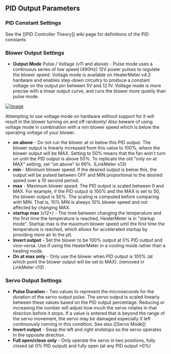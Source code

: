 ## PID Output Parameters

### PID Constant Settings
See the [[PID Controller Theory]] wiki page for definitions of the PID constants

### Blower Output Settings

* **Output Mode** Pulse / Voltage (v11 and above) - Pulse mode uses a continuous series of low speed (490Hz) 12V power pulses to regulate the blower speed. Voltage mode is available on HeaterMeter v4.2 hardware and enables step-down circuitry to produce a constant voltage on the output pin between 5V and 12.1V. Voltage mode is more precise with a linear output curve, and runs the blower more quietly than pulse mode. 

[![Image](https://lh6.googleusercontent.com/-SdXwvfwSjnY/U3d1ZIaiYnI/AAAAAAAABz0/8ZQ0GGs3368/s640/pulsevoltage.png)](https://picasaweb.google.com/lh/photo/SVenkUh3tFC6MGBx4Ll6Y9MTjNZETYmyPJy0liipFm0?feat=embedwebsite)

Attempting to use voltage mode on hardware without support for it will result in the blower turning on and off randomly! Also beware of using voltage mode in combination with a min blower speed which is below the operating voltage of your blower.

* **on above** - Do not run the blower at or below this PID output. The blower output is linearly increased from this value to 100%, where the blower output will be MAX. Setting to 50% means that the fan won't turn on until the PID output is above 50%. To replicate the old "only on at MAX" setting, set "on above" to 99%. (LinkMeter v13)
* **min** - Minimum blower speed. If the desired output is below this, the output will be pulsed between OFF and MIN proportional to the desired speed over a 10 second period.
* **max** - Maximum blower speed. The PID output is scaled between 0 and MAX. For example, if the PID output is 100% and the MAX is set to 50, the blower output is 50%. The scaling is computed before comparing with MIN. That is, 10% MIN is always 10% blower speed and not affected by changing MAX.
* **startup max** (v12+) - The time between changing the temperature and the first time the temperature is reached, HeaterMeter is in "startup mode". Startup max is the maximum blower speed until the first time the temperature is reached, which allows for accelerated startup by providing more air to the pit.
* **Invert output** - Set the blower to be 100% output at 0% PID output and vice-versa. Use if using the HeaterMeter in a cooling mode rather than a heating mode.
* **On at max only** - Only use the blower when PID output is 100% (at which point the blower output will be set to MAX). (removed in LinkMeter v13)

### Servo Output Settings
* **Pulse Duration** - Two values to represent the microseconds for the duration of the servo output pulse. The servo output is scaled linearly between these values based on the PID output percentage. Reducing or increasing the number will adjust how much the servo rotates in that direction before it stops. If a value is entered that is beyond the range of the servo movement, the servo may be damaged especially if left continuously running in this condition. See also [[Servo Mode]]
* **Invert output** - Swap the left and right endstops so the servo operates in the opposite direction.
* **Full open/close only** - Only operate the servo in two positions, fully closed (at 0% PID output) and fully open (at any PID output >0%)